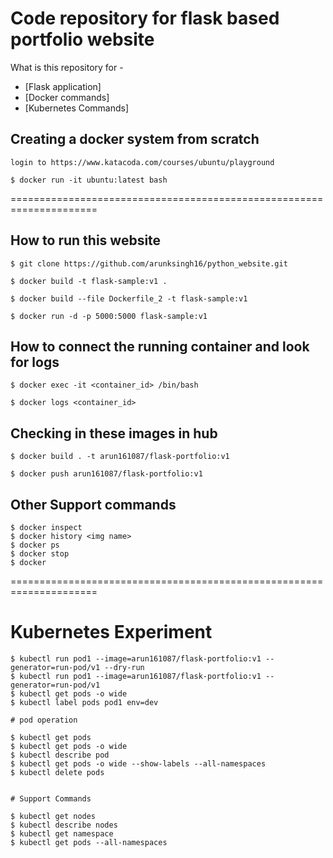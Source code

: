 # Code repository for flask based portfolio website

What is this repository for -

- [Flask application]
- [Docker commands]
- [Kubernetes Commands]


## Creating a docker system from scratch

```shell
login to https://www.katacoda.com/courses/ubuntu/playground

$ docker run -it ubuntu:latest bash
```

=====================================================================

## How to run this website

```shell
$ git clone https://github.com/arunksingh16/python_website.git

$ docker build -t flask-sample:v1 .

$ docker build --file Dockerfile_2 -t flask-sample:v1

$ docker run -d -p 5000:5000 flask-sample:v1
```

## How to connect the running container and look for logs

```shell
$ docker exec -it <container_id> /bin/bash

$ docker logs <container_id>
```

## Checking in these images in hub

```shell
$ docker build . -t arun161087/flask-portfolio:v1

$ docker push arun161087/flask-portfolio:v1
```

## Other Support commands

```shell
$ docker inspect
$ docker history <img name>
$ docker ps
$ docker stop
$ docker 
```


=====================================================================

# Kubernetes Experiment

```shell
$ kubectl run pod1 --image=arun161087/flask-portfolio:v1 --generator=run-pod/v1 --dry-run
$ kubectl run pod1 --image=arun161087/flask-portfolio:v1 --generator=run-pod/v1
$ kubectl get pods -o wide
$ kubectl label pods pod1 env=dev

# pod operation

$ kubectl get pods 
$ kubectl get pods -o wide 
$ kubectl describe pod 
$ kubectl get pods -o wide --show-labels --all-namespaces 
$ kubectl delete pods


# Support Commands

$ kubectl get nodes
$ kubectl describe nodes
$ kubectl get namespace
$ kubectl get pods --all-namespaces




```